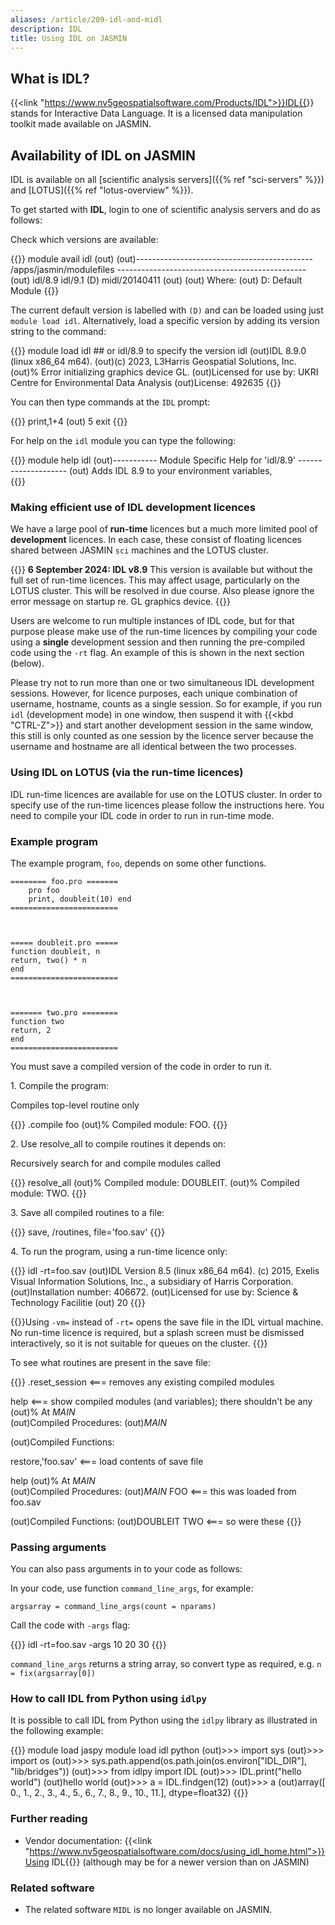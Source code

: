 ```yaml
---
aliases: /article/209-idl-and-midl
description: IDL
title: Using IDL on JASMIN
---
```


## What is IDL?

{{<link "https://www.nv5geospatialsoftware.com/Products/IDL">}}IDL{{</link>}} stands for
Interactive Data Language. It is a licensed data manipulation toolkit made
available on JASMIN.

## Availability of IDL on JASMIN

IDL is available on all [scientific analysis servers]({{% ref "sci-servers" %}}) and [LOTUS]({{% ref "lotus-overview" %}}).

To get started with **IDL**, login to one of scientific analysis servers and
do as follows:

Check which versions are available:

{{<command user="user" host="sci-vm-01">}}
module avail idl
(out)
(out)-------------------------------------------- /apps/jasmin/modulefiles -----------------------------------------------
(out)  idl/8.9 idl/9.1 (D)    midl/20140411
(out)
(out)  Where:
(out)   D:  Default Module
{{</command>}}

The current default version is labelled with `(D)` and can be loaded using just `module load idl`. Alternatively, load a specific version by
adding its version string to the command:

{{<command user="user" host="sci-vm-01">}}
module load idl ## or idl/8.9 to specify the version
idl
(out)IDL 8.9.0 (linux x86_64 m64).
(out)(c) 2023, L3Harris Geospatial Solutions, Inc.
(out)% Error initializing graphics device GL.
(out)Licensed for use by: UKRI Centre for Environmental Data Analysis
(out)License: 492635
{{</command>}}

You can then type commands at the `IDL` prompt:

{{<command prompt="IDL>">}}
print,1+4
(out)  5
exit
{{</command>}}

For help on the `idl` module you can type the following:

{{<command user="user" host="sci-vm-01">}}
module help idl
(out)----------- Module Specific Help for 'idl/8.9' --------------------
(out)         Adds IDL 8.9 to your environment variables,  
{{</command>}}

### Making efficient use of IDL development licences

We have a large pool of **run-time** licences but a much more limited pool of
**development** licences. In each case, these consist of floating licences shared
between JASMIN `sci` machines and the LOTUS cluster.

{{<alert alert-type="info">}}
**6 September 2024: IDL v8.9** This version is available but without the full set of run-time
licences. This may affect usage, particularly on the LOTUS cluster. This will be
resolved in due course. Also please ignore the error message on startup re. GL graphics device.
{{</alert>}}

Users are welcome to run multiple instances of IDL code, but for that purpose
please make use of the run-time licences by compiling your code using a **single**
development session and then running the pre-compiled code using the `-rt`
flag. An example of this is shown in the next section (below).

Please try not to run more than one or two simultaneous IDL development
sessions. However, for licence purposes, each unique combination of username,
hostname, counts as a single session. So for example,
if you run `idl` (development mode) in one window, then suspend it with {{<kbd "CTRL-Z">}} and
start another development session in the same window, this still is only
counted as one session by the licence server because the username and hostname
are all identical between the two processes. 


### Using IDL on LOTUS (via the run-time licences)

IDL run-time licences are available for use on the LOTUS cluster. In order to
specify use of the run-time licences please follow the instructions here. You
need to compile your IDL code in order to run in run-time mode.

### Example program

The example program, `foo`, depends on some other functions.

```
======== foo.pro =======
    pro foo  
    print, doubleit(10) end 
========================
        


===== doubleit.pro ===== 
function doubleit, n   
return, two() * n 
end 
========================
        


======= two.pro ======== 
function two   
return, 2 
end 
========================
```

You must save a compiled version of the code in order to run it.

1\. Compile the program:

Compiles top-level routine only

{{<command prompt="IDL>">}}
.compile foo
(out)% Compiled module: FOO.
{{</command>}}

2\. Use resolve_all to compile routines it depends on:

Recursively search for and compile modules called

{{<command prompt="IDL>">}}
resolve_all
(out)% Compiled module: DOUBLEIT.
(out)% Compiled module: TWO.
{{</command>}}

3\. Save all compiled routines to a file:

{{<command prompt="IDL>">}}
save, /routines, file='foo.sav'
{{</command>}}

4\. To run the program, using a run-time licence only:

{{<command user="user" host="sci-vm-01">}}
idl -rt=foo.sav 
(out)IDL Version 8.5 (linux x86_64 m64). (c) 2015, Exelis Visual Information Solutions, Inc., a subsidiary of Harris Corporation.
(out)Installation number: 406672.
(out)Licensed for use by: Science & Technology Facilitie
(out)  20
{{</command>}}
    		

{{<alert alert-type="info">}}Using `-vm=` instead of `-rt=` opens the save file in the IDL
virtual machine. No run-time licence is required, but a splash screen must
be dismissed interactively, so it is not suitable for queues on the
cluster.
{{</alert>}}

To see what routines are present in the save file:

{{<command prompt="IDL>">}} 
.reset_session     <=== removes any existing compiled modules  

help               <=== show compiled modules (and variables); there shouldn't be any 
(out)% At $MAIN$           
(out)Compiled Procedures:
        (out)$MAIN$  

(out)Compiled Functions:  

restore,'foo.sav'   <=== load contents of save file  

help 
(out)% At $MAIN$          
(out)Compiled Procedures:
        (out)$MAIN$  FOO                     <=== this was loaded from foo.sav  

(out)Compiled Functions: 
        (out)DOUBLEIT    TWO            <=== so were these
{{</command>}}

### Passing arguments

You can also pass arguments in to your code as follows:

In your code, use function `command_line_args`, for example:

```
argsarray = command_line_args(count = nparams)
```

Call the code with `-args` flag:

{{<command user="user" host="sci-vm-01">}}
idl -rt=foo.sav -args 10 20 30
{{</command>}}

`command_line_args` returns a string array, so convert type as required, e.g. `n = fix(argsarray[0]) `

### How to call IDL from Python using `idlpy`

It is possible to call IDL from Python using the `idlpy` library as illustrated in the following example:

{{<command user="user" host="sci-vm-01">}}
module load jaspy
module load idl
python
(out)>>> import sys
(out)>>> import os
(out)>>> sys.path.append(os.path.join(os.environ["IDL_DIR"], "lib/bridges"))
(out)>>> from idlpy import IDL
(out)>>> IDL.print("hello world")
(out)hello world
(out)>>> a = IDL.findgen(12)
(out)>>> a
(out)array([ 0.,  1.,  2.,  3.,  4.,  5.,  6.,  7.,  8.,  9., 10., 11.],
      dtype=float32)
{{</command>}}

### Further reading

- Vendor documentation: {{<link "https://www.nv5geospatialsoftware.com/docs/using_idl_home.html">}}Using IDL{{</link>}} (although may be for a newer version than on JASMIN)

### Related software

- The related software `MIDL` is no longer available on JASMIN.
